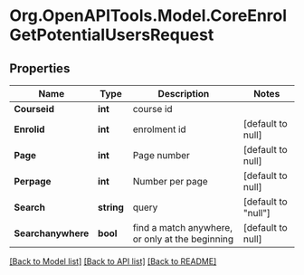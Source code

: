 # Org.OpenAPITools.Model.CoreEnrolGetPotentialUsersRequest

## Properties

Name | Type | Description | Notes
------------ | ------------- | ------------- | -------------
**Courseid** | **int** | course id | 
**Enrolid** | **int** | enrolment id | [default to null]
**Page** | **int** | Page number | [default to null]
**Perpage** | **int** | Number per page | [default to null]
**Search** | **string** | query | [default to "null"]
**Searchanywhere** | **bool** | find a match anywhere, or only at the beginning | [default to null]

[[Back to Model list]](../README.md#documentation-for-models) [[Back to API list]](../README.md#documentation-for-api-endpoints) [[Back to README]](../README.md)

